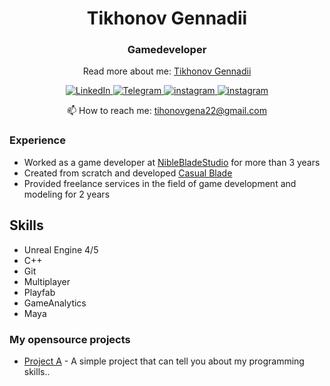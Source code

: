 <div>
  <h1 align='center'>Tikhonov Gennadii</h1>
  <h3 align='center'>Gamedeveloper</h3>
  <p align='center'>
    Read more about me: <a href='https://www.tikhonov22.com/'>Tikhonov Gennadii</a>
  </p>
</div>

<div id="socials" align="center">
    <a href="https://www.linkedin.com/in/gennadii-tikhonov-970916212/">
    <img src="https://img.shields.io/badge/LinkedIn-0077B5?style=for-the-badge&logo=linkedin&logoColor=white" alt="LinkedIn"/>
  </a>
  <a href="https://t.me/tihonovgena">
    <img src="https://img.shields.io/badge/Telegram-2CA5E0?style=for-the-badge&logo=telegram&logoColor=white" alt="Telegram"/>
  </a>
    <a href="https://www.instagram.com/fivetris">
    <img src="https://img.shields.io/badge/Instagram-E4405F?style=for-the-badge&logo=instagram&logoColor=white" alt="instagram"/>
  </a>
    </a>
    <a href="https://www.instagram.com/tikhonovgena22">
    <img src="https://img.shields.io/badge/Instagram-E4405F?style=for-the-badge&logo=instagram&logoColor=white" alt="instagram"/>
  </a>
</div>

<p align='center'>
   📫 How to reach me: <a href='mailto:tihonovgena22@gmail.com'>tihonovgena22@gmail.com</a>
</p>

###  Experience
*   Worked as a game developer at [NibleBladeStudio](https://www.youtube.com/@nimbleblade4564) for more than 3 years
*   Created from scratch and developed [Casual Blade](https://play.google.com/store/apps/details?id=com.NimbleBladeStudio.CasualBlade&hl=ru&gl=US)
*   Provided freelance services in the field of game development and modeling for 2 years

##  Skills
*   Unreal Engine 4/5
*   C++
*   Git
*   Multiplayer
*   Playfab
*   GameAnalytics
*   Maya

### My opensource projects

*   [Project A](https://github.com/tihonovgena/ProjectA) - A simple project that can tell you about my programming skills..


<!--
**tihonovgena/tihonovgena** is a ✨ _special_ ✨ repository because its `README.md` (this file) appears on your GitHub profile.

Here are some ideas to get you started:

- 🔭 I’m currently working on ...
- 🌱 I’m currently learning ...
- 👯 I’m looking to collaborate on ...
- 🤔 I’m looking for help with ...
- 💬 Ask me about ...
- 📫 How to reach me: ...
- 😄 Pronouns: ...
- ⚡ Fun fact: ...
-->
